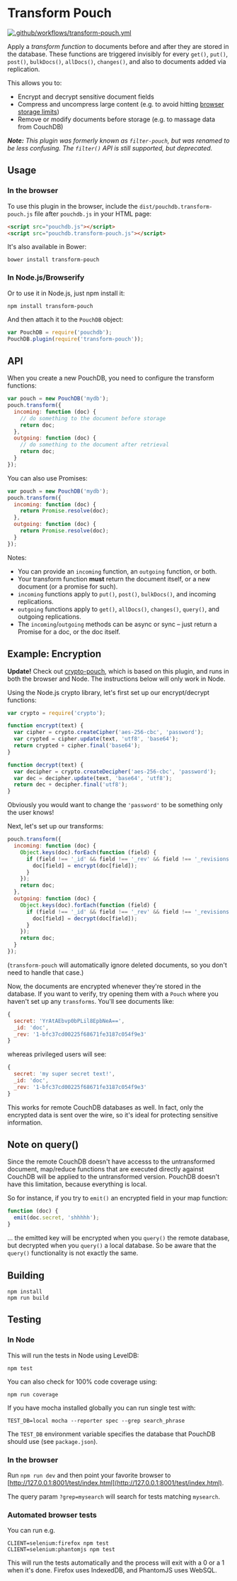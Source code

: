 Transform Pouch
=====

[![.github/workflows/transform-pouch.yml](https://github.com/neighbourhoodie/transform-pouch/actions/workflows/transform-pouch.yml/badge.svg)](https://github.com/neighbourhoodie/transform-pouch/actions/workflows/transform-pouch.yml)

Apply a *transform function* to documents before and after they are stored in the database. These functions are triggered invisibly for every `get()`, `put()`, `post()`, `bulkDocs()`, `allDocs()`, `changes()`, and also to documents added via replication.

This allows you to:

* Encrypt and decrypt sensitive document fields
* Compress and uncompress large content (e.g. to avoid hitting [browser storage limits](http://pouchdb.com/faq.html#data_limits))
* Remove or modify documents before storage (e.g. to massage data from CouchDB)

*__Note:__ This plugin was formerly known as `filter-pouch`, but was renamed to be less confusing. The `filter()` API is still supported, but deprecated.*

Usage
----------

### In the browser

To use this plugin in the browser, include the `dist/pouchdb.transform-pouch.js` file after `pouchdb.js` in your HTML page:

```html
<script src="pouchdb.js"></script>
<script src="pouchdb.transform-pouch.js"></script>
```

It's also available in Bower:

```
bower install transform-pouch
```

### In Node.js/Browserify

Or to use it in Node.js, just npm install it:

```
npm install transform-pouch
```

And then attach it to the `PouchDB` object:

```js
var PouchDB = require('pouchdb');
PouchDB.plugin(require('transform-pouch'));
```

API
--------

When you create a new PouchDB, you need to configure the transform functions:

```js
var pouch = new PouchDB('mydb');
pouch.transform({
  incoming: function (doc) {
    // do something to the document before storage
    return doc;
  },
  outgoing: function (doc) {
    // do something to the document after retrieval
    return doc;
  }
});
```

You can also use Promises:

```js
var pouch = new PouchDB('mydb');
pouch.transform({
  incoming: function (doc) {
    return Promise.resolve(doc);
  },
  outgoing: function (doc) {
    return Promise.resolve(doc);
  }
});
```

Notes:

* You can provide an `incoming` function, an `outgoing` function, or both.
* Your transform function **must** return the document itself, or a new document (or a promise for such).
* `incoming` functions apply to `put()`, `post()`, `bulkDocs()`, and incoming replications.
* `outgoing` functions apply to `get()`, `allDocs()`, `changes()`, `query()`, and outgoing replications.
* The `incoming`/`outgoing` methods can be async or sync &ndash; just return a Promise for a doc, or the doc itself.

Example: Encryption
----------

**Update!** Check out [crypto-pouch](https://github.com/calvinmetcalf/crypto-pouch), which is based on this plugin, and runs in both the browser and Node. The instructions below will only work in Node.

Using the Node.js crypto library, let's first set up our encrypt/decrypt functions:

```js
var crypto = require('crypto');

function encrypt(text) {
  var cipher = crypto.createCipher('aes-256-cbc', 'password');
  var crypted = cipher.update(text, 'utf8', 'base64');
  return crypted + cipher.final('base64');
}

function decrypt(text) {
  var decipher = crypto.createDecipher('aes-256-cbc', 'password');
  var dec = decipher.update(text, 'base64', 'utf8');
  return dec + decipher.final('utf8');
}
```

Obviously you would want to change the `'password'` to be something only the user knows!

Next, let's set up our transforms:

```js
pouch.transform({
  incoming: function (doc) {
    Object.keys(doc).forEach(function (field) {
      if (field !== '_id' && field !== '_rev' && field !== '_revisions') {
        doc[field] = encrypt(doc[field]);
      }
    });
    return doc;
  },
  outgoing: function (doc) {
    Object.keys(doc).forEach(function (field) {
      if (field !== '_id' && field !== '_rev' && field !== '_revisions') {
        doc[field] = decrypt(doc[field]);
      }
    });
    return doc;
  }
});
```

(`transform-pouch` will automatically ignore deleted documents, so you don't need to handle that case.)

Now, the documents are encrypted whenever they're stored in the database. If you want to verify, try opening them with a `Pouch` where you haven't set up any `transforms`.  You'll see documents like:

```js
{
  secret: 'YrAtAEbvp0bPLil8EpbNeA==',
  _id: 'doc',
  _rev: '1-bfc37cd00225f68671fe3187c054f9e3'
}
```

whereas privileged users will see:

```js
{
  secret: 'my super secret text!',
  _id: 'doc',
  _rev: '1-bfc37cd00225f68671fe3187c054f9e3'
}
```

This works for remote CouchDB databases as well.  In fact, only the encrypted data is sent over the wire, so it's ideal for protecting sensitive information.

Note on query()
---------

Since the remote CouchDB doesn't have accesss to the untransformed document, map/reduce functions that are executed directly against CouchDB will be applied to the untransformed version. PouchDB doesn't have this limitation, because everything is local.

So for instance, if you try to `emit()` an encrypted field in your map function:

```js
function (doc) {
  emit(doc.secret, 'shhhhh');
}
```

... the emitted key will be encrypted when you `query()` the remote database, but decrypted when you `query()` a local database. So be aware that the `query()` functionality is not exactly the same.

Building
----
    npm install
    npm run build


Testing
----

### In Node

This will run the tests in Node using LevelDB:

    npm test

You can also check for 100% code coverage using:

    npm run coverage

If you have mocha installed globally you can run single test with:
```
TEST_DB=local mocha --reporter spec --grep search_phrase
```

The `TEST_DB` environment variable specifies the database that PouchDB should use (see `package.json`).

### In the browser

Run `npm run dev` and then point your favorite browser to [http://127.0.0.1:8001/test/index.html](http://127.0.0.1:8001/test/index.html).

The query param `?grep=mysearch` will search for tests matching `mysearch`.

### Automated browser tests

You can run e.g.

    CLIENT=selenium:firefox npm test
    CLIENT=selenium:phantomjs npm test

This will run the tests automatically and the process will exit with a 0 or a 1 when it's done. Firefox uses IndexedDB, and PhantomJS uses WebSQL.
